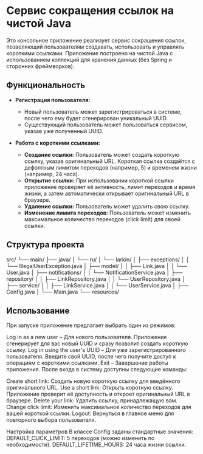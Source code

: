 # Сервис сокращения ссылок на чистой Java

Это консольное приложение реализует сервис сокращения ссылок, позволяющий пользователям создавать, использовать и управлять короткими ссылками. Приложение построено на чистой Java с использованием коллекций для хранения данных (без Spring и сторонних фреймворков).

## Функциональность

- **Регистрация пользователя:**
  - Новый пользователь может зарегистрироваться в системе, после чего ему будет сгенерирован уникальный UUID.
  - Существующий пользователь может пользоваться сервисом, указав уже полученный UUID.
  
- **Работа с короткими ссылками:**
  - **Создание ссылки:** Пользователь может создать короткую ссылку, указав оригинальный URL. Короткая ссылка создаётся с дефолтным лимитом переходов (например, 5) и временем жизни (например, 24 часа).
  - **Открытие ссылки:** При использовании короткой ссылки приложение проверяет её активность, лимит переходов и время жизни, а затем автоматически открывает оригинальный URL в браузере.
  - **Удаление ссылки:** Пользователь может удалить свою ссылку.
  - **Изменение лимита переходов:** Пользователь может изменить максимальное количество переходов (click limit) для своей ссылки.

## Структура проекта
src/
 └── main/
      ├── java/
      │    └── ru/
      │         └── larkin/
      │              ├── exceptions/
      │              │     └── IllegalUserException.java
      │              ├── model/
      │              │     ├── Link.java
      │              │     └── User.java
      │              ├── notifications/
      │              │     └── NotificationService.java
      │              ├── repository/
      │              │     ├── LinkRepository.java
      │              │     └── UserRepository.java
      │              ├── service/
      │              │     ├── LinkService.java
      │              │     └── UserService.java
      │              ├── Config.java
      │              └── Main.java
      └── resources/    
      
## Использование
При запуске приложение предлагает выбрать один из режимов:

Log in as a new user – Для нового пользователя. Приложение сгенерирует для вас новый UUID и сразу позволит создать короткую ссылку.
Log in using the user's UUID – Для уже зарегистрированного пользователя. Введите свой UUID, после чего получите доступ к операциям с короткими ссылками.
Exit – Завершение работы приложения.
После входа в систему доступны следующие команды:

Create short link: Создать новую короткую ссылку для введённого оригинального URL.
Use a short link: Открыть короткую ссылку. Приложение проверит её доступность и откроет оригинальный URL в браузере.
Delete your link: Удалить ссылку, принадлежащую вам.
Change click limit: Изменить максимальное количество переходов для вашей короткой ссылки.
Logout: Вернуться в главное меню для повторного выбора пользователя.

Настройка параметров
В классе Config заданы стандартные значения:
DEFAULT_CLICK_LIMIT: 5 переходов (можно изменить по необходимости).
DEFAULT_LIFETIME_HOURS: 24 часа жизни ссылки.
